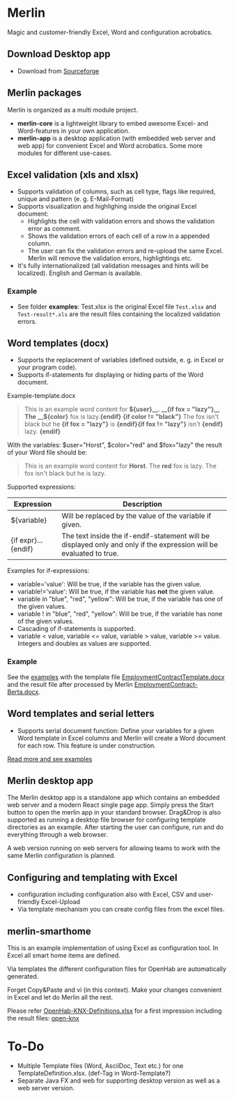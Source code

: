 # Merlin
Magic and customer-friendly Excel, Word and configuration acrobatics.

## Download Desktop app
* Download from [Sourceforge](https://sourceforge.net/projects/pforge/files/Merlin/)


## Merlin packages
Merlin is organized as a multi module project.
* __merlin-core__ is a lightweight library to embed
awesome Excel- and Word-features in your own application.
* __merlin-app__ is a desktop application (with embedded web server and web app) for convenient Excel and Word acrobatics.
Some more modules for different use-cases.

## Excel validation (xls and xlsx)
* Supports validation of columns, such as cell type, flags like required, unique and pattern (e. g. E-Mail-Format)
* Supports visualization and highlighing inside the original Excel document:
  * Highlights the cell with validation errors and shows the validation error as comment.
  * Shows the validation errors of each cell of a row in a appended column.
  * The user can fix the validation errors and re-upload the same Excel. Merlin will remove the validation errors, highlightings etc.
* It's fully internationalized (all validation messages and hints will be localized). English and German is available.

### Example
* See folder __examples__: Test.xlsx is the original Excel file ```Test.xlsx``` and ```Test-result*.xls``` are the result files containing the localized validation errors.

## Word templates (docx) 
* Supports the replacement of variables (defined outside, e. g. in Excel or your program code).
* Supports if-statements for displaying or hiding parts of the Word document.

Example-template.docx
> This is an example word content for __${user}__.
> __{if fox = "lazy"}__ The __${color}__ fox is lazy.__{endif}__
> __{if color != "black"}__ The fox isn't black but he __{if fox = "lazy"}__ is __{endif}{if fox != "lazy"}__ isn't __{endif}__ lazy.
> __{endif}__

With the variables: $user="Horst", $color="red" and $fox="lazy" the result of your Word file should be:
> This is an example word content for __Horst__.
> The __red__ fox is lazy.
> The fox isn't black but he is lazy.

Supported expressions:

| Expression | Description |
|------------|-------------|
|${variable}|Will be replaced by the value of the variable if given.|
|{if expr}...{endif}|The text inside the if-endif-statement will be displayed only and only if the expression will be evaluated to true.

Examples for if-expressions:
* variable='value': Will be true, if the variable has the given value.
* variable!='value': Will be true, if the variable has __not__ the given value.
* variable in "blue", "red", "yellow": Will be true, if the variable has one of the given values.
* variable ! in "blue", "red", "yellow": Will be true, if the variable has none of the given values.
* Cascading of if-statements is supported.
* variable < value, variable <= value, variable > value, variable >= value. Integers and doubles as values are supported.

### Example
See the [examples](https://github.com/kreinhard/merlin/tree/master/examples/templates) with the template file [EmploymentContractTemplate.docx](https://github.com/kreinhard/merlin/raw/master/examples/templates/EmploymentContractTemplate.docx)
and the result file after processed by Merlin [EmploymentContract-Berta.docx](https://github.com/kreinhard/merlin/raw/master/examples/templates/EmploymentContract-Berta.docx).

## Word templates and serial letters
* Supports serial document function: Define your variables for a given Word template in Excel columns and
Merlin will create a Word document for each row.
This feature is under construction.

[Read more and see examples](./merlin-core)

## Merlin desktop app
The Merlin desktop app is a standalone app which contains an embedded web server and a modern React single page app.
Simply press the Start button to open the merlin app in your standard browser.
Drag&Drop is also supported as running a desktop file browser for configuring template directories as an example.
After starting the user can configure, run and do everything through a web browser.

A web version running on web servers for allowing teams to work with the same Merlin configuration is planned.

## Configuring and templating with Excel
* configuration including configuration also with Excel, CSV and user-friendly Excel-Upload
* Via template mechanism you can create config files from the excel files.

## merlin-smarthome
This is an example implementation of using Excel as configuration tool. In Excel all smart home items are defined.

Via templates the different configuration files for OpenHab are automatically generated.

Forget Copy&Paste and vi (in this context). Make your changes convenient in Excel and let do Merlin all the rest.

Please refer [OpenHab-KNX-Definitions.xlsx](https://github.com/kreinhard/merlin/raw/master/merlin-smarthome/examples/openhab-knx/OpenHab-KNX-Definitions.xlsx) for a first impression including the
result files: [open-knx](https://github.com/kreinhard/merlin/tree/master/merlin-smarthome/examples/openhab-knx)

# To-Do
* Multiple Template files (Word, AsciiDoc, Text etc.) for one TemplateDefinition.xlsx. (def-Tag in Word-Template?)
* Separate Java FX and web for supporting desktop version as well as a web server version.